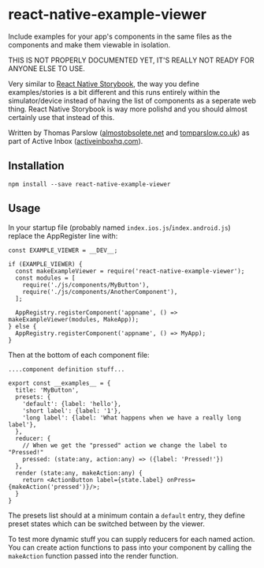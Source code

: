 # react-native-example-viewer

Include examples for your app's components in the same files as the components
and make them viewable in isolation.

THIS IS NOT PROPERLY DOCUMENTED YET, IT'S REALLY NOT READY FOR ANYONE ELSE TO
USE. 

Very similar to [React Native
Storybook](https://github.com/storybooks/react-native-storybook), the way you
define examples/stories is a bit different and this runs entirely within the
simulator/device instead of having the list of components as a seperate web
thing. React Native Storybook is way more polishd and you should almost certainly
use that instead of this.

Written by Thomas Parslow
([almostobsolete.net](http://almostobsolete.net) and
[tomparslow.co.uk](http://tomparslow.co.uk)) as part of Active Inbox
([activeinboxhq.com](http://activeinboxhq.com/)).

## Installation

```
npm install --save react-native-example-viewer
```

## Usage

In your startup file (probably named `index.ios.js`/`index.android.js`) replace
the AppRegister line with:

```
const EXAMPLE_VIEWER = __DEV__;

if (EXAMPLE_VIEWER) {
  const makeExampleViewer = require('react-native-example-viewer');
  const modules = [
    require('./js/components/MyButton'),
    require('./js/components/AnotherComponent'),
  ];

  AppRegistry.registerComponent('appname', () => makeExampleViewer(modules, MakeApp));
} else {
  AppRegistry.registerComponent('appname', () => MyApp);
}
```

Then at the bottom of each component file:

```
....component definition stuff...

export const __examples__ = {
  title: 'MyButton',
  presets: {
    'default': {label: 'hello'},
    'short label': {label: '1'},
    'long label': {label: 'What happens when we have a really long label'},
  },
  reducer: {
    // When we get the "pressed" action we change the label to "Pressed!"
    pressed: (state:any, action:any) => ({label: 'Pressed!'})
  },
  render (state:any, makeAction:any) {
    return <ActionButton label={state.label} onPress={makeAction('pressed')}/>;
  }
}
```

The presets list should at a minimum contain a `default` entry, they define
preset states which can be switched between by the viewer.

To test more dynamic stuff you can supply reducers for each named action. You
can create action functions to pass into your component by calling the
`makeAction` function passed into the render function.